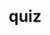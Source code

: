 # quiz
<!DOCTYPE html>
<html lang="ko">
<head>
    <meta charset="UTF-8">
    <meta name="viewport" content="width=device-width, initial-scale=1.0">
    <title>🧬 중학생 생물학 퀴즈</title>
    <style>
        * {
            margin: 0;
            padding: 0;
            box-sizing: border-box;
        }

        body {
            font-family: 'Segoe UI', Tahoma, Geneva, Verdana, sans-serif;
            background: linear-gradient(135deg, #e8f5e8 0%, #b8e6b8 50%, #87ceeb 100%);
            min-height: 100vh;
            overflow-x: hidden;
            position: relative;
        }

        .floating-cells {
            position: fixed;
            top: 0;
            left: 0;
            width: 100%;
            height: 100%;
            pointer-events: none;
            z-index: 1;
        }

        .cell {
            position: absolute;
            font-size: 24px;
            animation: float 8s infinite linear;
            opacity: 0.3;
        }

        @keyframes float {
            0% {
                transform: translateY(100vh) rotate(0deg);
            }
            100% {
                transform: translateY(-100px) rotate(360deg);
            }
        }

        .container {
            max-width: 800px;
            margin: 0 auto;
            padding: 20px;
            position: relative;
            z-index: 2;
        }

        .header {
            text-align: center;
            background: rgba(255, 255, 255, 0.9);
            border-radius: 20px;
            padding: 30px;
            margin-bottom: 30px;
            box-shadow: 0 8px 32px rgba(0, 0, 0, 0.1);
            backdrop-filter: blur(10px);
        }

        .title {
            font-size: 2.5rem;
            color: #2d5016;
            margin-bottom: 10px;
            text-shadow: 2px 2px 4px rgba(0, 0, 0, 0.1);
        }

        .subtitle {
            font-size: 1.2rem;
            color: #4a7c59;
            margin-bottom: 20px;
        }

        .progress-container {
            display: flex;
            justify-content: center;
            align-items: center;
            gap: 20px;
            margin: 20px 0;
        }

        .plant-progress {
            font-size: 3rem;
            transition: all 0.5s ease;
        }

        .score {
            font-size: 1.5rem;
            color: #2d5016;
            font-weight: bold;
        }

        .difficulty-selector {
            background: rgba(255, 255, 255, 0.9);
            border-radius: 15px;
            padding: 25px;
            margin-bottom: 30px;
            text-align: center;
            box-shadow: 0 4px 16px rgba(0, 0, 0, 0.1);
        }

        .difficulty-buttons {
            display: flex;
            gap: 15px;
            justify-content: center;
            flex-wrap: wrap;
        }

        .difficulty-btn {
            padding: 12px 24px;
            border: none;
            border-radius: 25px;
            font-size: 1.1rem;
            cursor: pointer;
            transition: all 0.3s ease;
            font-weight: bold;
        }

        .easy { background: #90EE90; color: #2d5016; }
        .medium { background: #87CEEB; color: #1e3a8a; }
        .hard { background: #DDA0DD; color: #4c1d95; }

        .difficulty-btn:hover {
            transform: translateY(-2px);
            box-shadow: 0 4px 12px rgba(0, 0, 0, 0.2);
        }

        .difficulty-btn.active {
            transform: scale(1.05);
            box-shadow: 0 6px 20px rgba(0, 0, 0, 0.3);
        }

        .quiz-container {
            background: rgba(255, 255, 255, 0.95);
            border-radius: 20px;
            padding: 30px;
            box-shadow: 0 8px 32px rgba(0, 0, 0, 0.1);
            backdrop-filter: blur(10px);
            display: none;
        }

        .quiz-container.active {
            display: block;
            animation: slideIn 0.5s ease;
        }

        @keyframes slideIn {
            from { opacity: 0; transform: translateY(20px); }
            to { opacity: 1; transform: translateY(0); }
        }

        .question {
            font-size: 1.4rem;
            color: #2d5016;
            margin-bottom: 25px;
            line-height: 1.6;
            text-align: center;
        }

        .options {
            display: grid;
            gap: 15px;
            margin-bottom: 25px;
        }

        .option {
            padding: 15px 20px;
            border: 2px solid #87ceeb;
            border-radius: 15px;
            background: #f0f8ff;
            cursor: pointer;
            transition: all 0.3s ease;
            font-size: 1.1rem;
            text-align: center;
        }

        .option:hover {
            background: #e6f3ff;
            transform: translateY(-2px);
            box-shadow: 0 4px 12px rgba(0, 0, 0, 0.1);
        }

        .option.correct {
            background: #90EE90;
            border-color: #32CD32;
            color: #2d5016;
        }

        .option.incorrect {
            background: #FFB6C1;
            border-color: #FF69B4;
            color: #8b0000;
        }

        .feedback {
            margin: 20px 0;
            padding: 15px;
            border-radius: 10px;
            text-align: center;
            font-weight: bold;
            display: none;
        }

        .feedback.correct {
            background: #90EE90;
            color: #2d5016;
        }

        .feedback.incorrect {
            background: #FFB6C1;
            color: #8b0000;
        }

        .next-btn {
            background: #32CD32;
            color: white;
            border: none;
            padding: 12px 30px;
            border-radius: 25px;
            font-size: 1.1rem;
            cursor: pointer;
            display: none;
            margin: 0 auto;
            transition: all 0.3s ease;
        }

        .next-btn:hover {
            background: #228B22;
            transform: translateY(-2px);
        }

        .completion-screen {
            text-align: center;
            display: none;
            animation: celebration 1s ease;
        }

        @keyframes celebration {
            0%, 100% { transform: scale(1); }
            50% { transform: scale(1.05); }
        }

        .badge {
            font-size: 4rem;
            margin: 20px 0;
            animation: bounce 2s infinite;
        }

        @keyframes bounce {
            0%, 20%, 50%, 80%, 100% { transform: translateY(0); }
            40% { transform: translateY(-10px); }
            60% { transform: translateY(-5px); }
        }

        .floating-leaves {
            position: fixed;
            top: 0;
            left: 0;
            width: 100%;
            height: 100%;
            pointer-events: none;
            z-index: 10;
        }

        .leaf {
            position: absolute;
            font-size: 30px;
            animation: fall 3s linear infinite;
        }

        @keyframes fall {
            0% {
                transform: translateY(-100px) rotate(0deg);
                opacity: 1;
            }
            100% {
                transform: translateY(100vh) rotate(360deg);
                opacity: 0;
            }
        }

        .restart-btn {
            background: #4169E1;
            color: white;
            border: none;
            padding: 15px 30px;
            border-radius: 25px;
            font-size: 1.2rem;
            cursor: pointer;
            margin-top: 20px;
            transition: all 0.3s ease;
        }

        .restart-btn:hover {
            background: #0000CD;
            transform: translateY(-2px);
        }

        @media (max-width: 768px) {
            .container { padding: 15px; }
            .title { font-size: 2rem; }
            .difficulty-buttons { flex-direction: column; align-items: center; }
            .plant-progress { font-size: 2.5rem; }
        }
    </style>
</head>
<body>
    <div class="floating-cells" id="floatingCells"></div>
    <div class="floating-leaves" id="floatingLeaves"></div>

    <div class="container">
        <div class="header">
            <h1 class="title">🧬 중학생 생물학 퀴즈</h1>
            <p class="subtitle">세포, 광합성, 동물 분류를 배워보세요!</p>
            
            <div class="progress-container">
                <div class="plant-progress" id="plantProgress">🌱</div>
                <div class="score" id="scoreDisplay">점수: 0/0</div>
            </div>
        </div>

        <div class="difficulty-selector" id="difficultySelector">
            <h3 style="color: #2d5016; margin-bottom: 20px;">🎯 난이도를 선택하세요</h3>
            <div class="difficulty-buttons">
                <button class="difficulty-btn easy" onclick="selectDifficulty('easy')">
                    🌱 쉬움 (초급)
                </button>
                <button class="difficulty-btn medium" onclick="selectDifficulty('medium')">
                    🌿 보통 (중급)
                </button>
                <button class="difficulty-btn hard" onclick="selectDifficulty('hard')">
                    🌳 어려움 (고급)
                </button>
            </div>
        </div>

        <div class="quiz-container" id="quizContainer">
            <div class="question" id="question"></div>
            <div class="options" id="options"></div>
            <div class="feedback" id="feedback"></div>
            <button class="next-btn" id="nextBtn" onclick="nextQuestion()">다음 문제 ➡️</button>
        </div>

        <div class="completion-screen" id="completionScreen">
            <h2 style="color: #2d5016; margin-bottom: 20px;">🎉 퀴즈 완료!</h2>
            <div class="badge">🔬🧪🧬</div>
            <h3 style="color: #4a7c59;">주니어 생물학자 배지 획득!</h3>
            <p id="finalScore" style="font-size: 1.3rem; margin: 20px 0; color: #2d5016;"></p>
            <button class="restart-btn" onclick="restartQuiz()">🔄 다시 시작</button>
        </div>
    </div>

    <script>
        const questions = {
            easy: [
                {
                    question: "🦠 동물 세포와 식물 세포의 가장 큰 차이점은 무엇인가요?",
                    options: ["크기", "색깔", "세포벽의 유무", "모양"],
                    correct: 2,
                    explanation: "식물 세포는 세포벽이 있어 단단하지만, 동물 세포는 세포벽이 없어요! 🌱"
                },
                {
                    question: "🌱 광합성이 일어나는 세포 소기관은?",
                    options: ["미토콘드리아", "엽록체", "핵", "리보솜"],
                    correct: 1,
                    explanation: "엽록체에서 햇빛을 이용해 광합성이 일어나요! ☀️🍃"
                },
                {
                    question: "🐟 물고기는 어떤 동물 분류에 속하나요?",
                    options: ["포유류", "조류", "어류", "파충류"],
                    correct: 2,
                    explanation: "물고기는 아가미로 숨쉬는 어류예요! 🐠"
                },
                {
                    question: "🧫 세포의 '컨트롤 센터' 역할을 하는 부분은?",
                    options: ["세포막", "핵", "세포질", "세포벽"],
                    correct: 1,
                    explanation: "핵은 세포의 모든 활동을 조절하는 중요한 부분이에요! 🎯"
                },
                {
                    question: "🌿 광합성의 결과로 만들어지는 기체는?",
                    options: ["이산화탄소", "산소", "질소", "수소"],
                    correct: 1,
                    explanation: "광합성으로 산소가 만들어져서 우리가 숨쉴 수 있어요! 💨"
                }
            ],
            medium: [
                {
                    question: "🔬 세포막의 주요 기능은 무엇인가요?",
                    options: ["에너지 생산", "물질의 출입 조절", "유전정보 저장", "단백질 합성"],
                    correct: 1,
                    explanation: "세포막은 필요한 물질만 들어오고 나가게 조절해요! 🚪"
                },
                {
                    question: "🌱 광합성 과정에서 필요한 것들을 모두 고르세요:",
                    options: ["햇빛 + 물 + 이산화탄소", "햇빛 + 산소 + 물", "물 + 산소 + 포도당", "이산화탄소 + 산소 + 햇빛"],
                    correct: 0,
                    explanation: "햇빛, 물, 이산화탄소가 모두 필요해요! ☀️💧🌬️"
                },
                {
                    question: "🦅 조류의 특징이 아닌 것은?",
                    options: ["깃털이 있다", "알을 낳는다", "체온이 일정하다", "아가미로 숨쉰다"],
                    correct: 3,
                    explanation: "새는 폐로 숨쉬어요! 아가미는 물고기의 특징이죠 🐦"
                },
                {
                    question: "🧬 DNA가 들어있는 곳은?",
                    options: ["세포질", "핵", "세포막", "엽록체"],
                    correct: 1,
                    explanation: "DNA는 핵 안에 있어서 유전정보를 보관해요! 📚"
                },
                {
                    question: "🦠 미토콘드리아의 주요 역할은?",
                    options: ["광합성", "에너지 생산", "물질 운반", "세포 분열"],
                    correct: 1,
                    explanation: "미토콘드리아는 세포의 '발전소'예요! ⚡"
                }
            ],
            hard: [
                {
                    question: "🔬 원핵세포와 진핵세포의 가장 중요한 차이점은?",
                    options: ["크기의 차이", "막으로 둘러싸인 핵의 유무", "세포벽의 유무", "DNA의 유무"],
                    correct: 1,
                    explanation: "진핵세포는 핵막이 있지만, 원핵세포는 핵막이 없어요! 🧫"
                },
                {
                    question: "🌿 광합성의 명반응이 일어나는 곳은?",
                    options: ["스트로마", "틸라코이드", "핵", "미토콘드리아"],
                    correct: 1,
                    explanation: "틸라코이드에서 빛에너지를 화학에너지로 바꿔요! ⚡🌱"
                },
                {
                    question: "🐸 양서류의 특징으로 옳은 것은?",
                    options: ["평생 아가미로만 숨쉰다", "변온동물이다", "깃털이 있다", "태생으로 새끼를 낳는다"],
                    correct: 1,
                    explanation: "개구리 같은 양서류는 주변 온도에 따라 체온이 변해요! 🌡️"
                },
                {
                    question: "🧬 단백질 합성이 일어나는 세포 소기관은?",
                    options: ["골지체", "리보솜", "중심체", "액포"],
                    correct: 1,
                    explanation: "리보솜에서 아미노산을 연결해 단백질을 만들어요! 🔗"
                },
                {
                    question: "🦠 세포 호흡과 광합성의 관계는?",
                    options: ["같은 과정이다", "정반대 과정이다", "관련이 없다", "순서대로 일어난다"],
                    correct: 1,
                    explanation: "세포호흡은 산소를 쓰고 이산화탄소를 만들고, 광합성은 그 반대예요! ↔️"
                }
            ]
        };

        let currentDifficulty = '';
        let currentQuestions = [];
        let currentQuestionIndex = 0;
        let score = 0;
        let answered = false;

        function createFloatingCells() {
            const container = document.getElementById('floatingCells');
            const cells = ['🔬🦠', '🧫', '🧬', '🦠'];
            
            setInterval(() => {
                const cell = document.createElement('div');
                cell.className = 'cell';
                cell.textContent = cells[Math.floor(Math.random() * cells.length)];
                cell.style.left = Math.random() * 100 + '%';
                cell.style.animationDuration = (Math.random() * 5 + 5) + 's';
                container.appendChild(cell);
                
                setTimeout(() => {
                    if (cell.parentNode) {
                        cell.parentNode.removeChild(cell);
                    }
                }, 10000);
            }, 2000);
        }

        function selectDifficulty(difficulty) {
            currentDifficulty = difficulty;
            currentQuestions = [...questions[difficulty]];
            currentQuestionIndex = 0;
            score = 0;
            answered = false;

            // 버튼 활성화 표시
            document.querySelectorAll('.difficulty-btn').forEach(btn => {
                btn.classList.remove('active');
            });
            event.target.classList.add('active');

            // 화면 전환
            setTimeout(() => {
                document.getElementById('difficultySelector').style.display = 'none';
                document.getElementById('quizContainer').classList.add('active');
                showQuestion();
            }, 500);
        }

        function showQuestion() {
            if (currentQuestionIndex >= currentQuestions.length) {
                showCompletion();
                return;
            }

            const question = currentQuestions[currentQuestionIndex];
            document.getElementById('question').textContent = question.question;
            
            const optionsContainer = document.getElementById('options');
            optionsContainer.innerHTML = '';
            
            question.options.forEach((option, index) => {
                const optionElement = document.createElement('div');
                optionElement.className = 'option';
                optionElement.textContent = option;
                optionElement.onclick = () => selectAnswer(index);
                optionsContainer.appendChild(optionElement);
            });

            document.getElementById('feedback').style.display = 'none';
            document.getElementById('nextBtn').style.display = 'none';
            answered = false;

            updateScore();
        }

        function selectAnswer(selectedIndex) {
            if (answered) return;
            answered = true;

            const question = currentQuestions[currentQuestionIndex];
            const options = document.querySelectorAll('.option');
            const feedback = document.getElementById('feedback');

            options.forEach((option, index) => {
                if (index === question.correct) {
                    option.classList.add('correct');
                } else if (index === selectedIndex && index !== question.correct) {
                    option.classList.add('incorrect');
                }
                option.style.pointerEvents = 'none';
            });

            if (selectedIndex === question.correct) {
                score++;
                feedback.className = 'feedback correct';
                feedback.textContent = '🎉 정답입니다! ' + question.explanation;
                updatePlantProgress();
            } else {
                feedback.className = 'feedback incorrect';
                feedback.textContent = '❌ 틀렸습니다. ' + question.explanation;
            }

            feedback.style.display = 'block';
            document.getElementById('nextBtn').style.display = 'block';
            updateScore();
        }

        function nextQuestion() {
            currentQuestionIndex++;
            showQuestion();
        }

        function updateScore() {
            document.getElementById('scoreDisplay').textContent = 
                `점수: ${score}/${currentQuestionIndex + 1}`;
        }

        function updatePlantProgress() {
            const plantElement = document.getElementById('plantProgress');
            if (score <= 2) {
                plantElement.textContent = '🌱';
            } else if (score <= 4) {
                plantElement.textContent = '🌿';
            } else {
                plantElement.textContent = '🌳';
            }
        }

        function showCompletion() {
            document.getElementById('quizContainer').style.display = 'none';
            document.getElementById('completionScreen').style.display = 'block';
            
            const percentage = Math.round((score / currentQuestions.length) * 100);
            document.getElementById('finalScore').textContent = 
                `최종 점수: ${score}/${currentQuestions.length} (${percentage}%)`;

            // 축하 잎사귀 애니메이션
            createCelebrationLeaves();
        }

        function createCelebrationLeaves() {
            const container = document.getElementById('floatingLeaves');
            const leaves = ['🍃', '🌿', '🍀'];
            
            for (let i = 0; i < 20; i++) {
                setTimeout(() => {
                    const leaf = document.createElement('div');
                    leaf.className = 'leaf';
                    leaf.textContent = leaves[Math.floor(Math.random() * leaves.length)];
                    leaf.style.left = Math.random() * 100 + '%';
                    leaf.style.animationDelay = Math.random() * 2 + 's';
                    container.appendChild(leaf);
                    
                    setTimeout(() => {
                        if (leaf.parentNode) {
                            leaf.parentNode.removeChild(leaf);
                        }
                    }, 3000);
                }, i * 200);
            }
        }

        function restartQuiz() {
            document.getElementById('completionScreen').style.display = 'none';
            document.getElementById('difficultySelector').style.display = 'block';
            document.getElementById('quizContainer').classList.remove('active');
            
            // 초기화
            currentDifficulty = '';
            currentQuestions = [];
            currentQuestionIndex = 0;
            score = 0;
            answered = false;
            
            document.getElementById('plantProgress').textContent = '🌱';
            document.getElementById('scoreDisplay').textContent = '점수: 0/0';
            
            // 버튼 활성화 해제
            document.querySelectorAll('.difficulty-btn').forEach(btn => {
                btn.classList.remove('active');
            });
        }

        // 페이지 로드 시 실행
        window.onload = function() {
            createFloatingCells();
        };
    </script>
<script>(function(){function c(){var b=a.contentDocument||a.contentWindow.document;if(b){var d=b.createElement('script');d.innerHTML="window.__CF$cv$params={r:'97c326bd10d5326f',t:'MTc1NzM4Mzg0OC4wMDAwMDA='};var a=document.createElement('script');a.nonce='';a.src='/cdn-cgi/challenge-platform/scripts/jsd/main.js';document.getElementsByTagName('head')[0].appendChild(a);";b.getElementsByTagName('head')[0].appendChild(d)}}if(document.body){var a=document.createElement('iframe');a.height=1;a.width=1;a.style.position='absolute';a.style.top=0;a.style.left=0;a.style.border='none';a.style.visibility='hidden';document.body.appendChild(a);if('loading'!==document.readyState)c();else if(window.addEventListener)document.addEventListener('DOMContentLoaded',c);else{var e=document.onreadystatechange||function(){};document.onreadystatechange=function(b){e(b);'loading'!==document.readyState&&(document.onreadystatechange=e,c())}}}})();</script></body>
</html>
